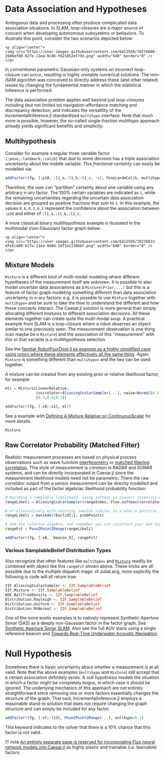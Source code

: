 # Data Association and Hypotheses

Ambiguous data and processing often produce complicated data association situations.  In SLAM, loop-closures are a major source of concern when developing autonomous subsystems or behaviors. To illustrate this point, consider the two scenarios depicted below:

```@raw html
<p align="center">
<img src="https://user-images.githubusercontent.com/6412556/76276600-2686ef00-627e-11ea-9c86-fd21852ef793.png" width="640" border="0" />
</p>
```

In conventional parametric Gaussian-only systems an incorrect loop-closure can occur, resulting in highly unstable numerical solutions. The mm-iSAM algorithm was conceived to directly address these (and other related) issues by changing the fundamental manner in which the statistical inference is performed.

The data association problem applies well beyond just loop-closures including (but not limited to) navigation-affordance matching and discrepancy detection, and indicates the versatility of the IncrementalInference.jl standardized `multihypo` interface.  Note that much more is possible, however, the so-called single-fraction multihypo approach already yields significant benefits and simplicity.

## Multihypothesis

Consider for example a regular three variable factor `[:pose;:landmark;:calib]` that due to some decision has a triple association uncertainty about the middle variable.  This *fractional certainty* can easily be modelled via:
```julia
addFactor!(fg, [:p10, :l1_a,:l1_b,:l1_c, :c], PoseLandmCalib, multihypo=[1; 0.6;0.3;0.1; 1])
```
Therefore, the user can "partition" certainty about one variable using any arbitrary n-ary factor.  The 100% certain variables are indicated as `1`, while the remaining uncertainties regarding the uncertain data association decision are grouped as positive fractions that sum to `1`. In this example, the values `0.6,0.3,0.1` represent the confidence about the association between `:p10` and  either of `:l1_a,:l1_b,:l1_c`.

A more classical binary multihypothesis example is illustated in the multimodal (non-Gaussian) factor graph below:

```@raw html
<p align="center">
<img src="https://user-images.githubusercontent.com/6412556/76276833-dfe5c480-627e-11ea-9d84-2df1e1138bbf.png" width="640" border="0" />
</p>
```

## Mixture Models

`Mixture` is a different kind of multi-modal modeling where different hypotheses of the measurement itself are unknown.  It is possible to also model uncertain data associations as a `Mixture(Prior,...)` but this is a feature of factor graph modeling something different than data association uncertainty in n-ary factors: e.g. it is possible to use `Mixture` together with `multihypo=` and be sure to take the time to understand the different and how these concepts interact. The Caesar.jl solution is more general than simply allocating different mixtures to different association decisions.  All these elements together can create quite the multi-modal soup.  A practical example from SLAM is a loop-closure where a robot observes an object similar to one previously seen.  The measurement observation is one thing (can maybe be a `Mixture`) and the association of this "measurement" with this or that variable is a multihypothesis selection.

See the [familiar RobotFourDoor.jl as example as a highly simplified case using priors where these elements effectively all the same thing](https://github.com/JuliaRobotics/IncrementalInference.jl/blob/c9a69ee4cdd3868019ac53b14dba9690d80ec3fa/examples/RobotFourDoor.jl#L18-L20).  Again, `Mixture` is something different than `multihypo=` and the two can be used together.

A mixture can be created from any existing prior or relative likelihood factor, for example:
```julia
mlr = Mixture(LinearRelative, 
              (correlator=AliasingScalarSampler(...), naive=Normal(0.5,5), lucky=Uniform(0,10)),
              [0.5;0.4;0.1])

addFactor!(fg, [:x0;:x1], mlr)
```

See a example with [Defining A Mixture Relative on ContinuousScalar](@ref) for more details.

```@docs
Mixture
```

## Raw Correlator Probability (Matched Filter)

Realistic measurement processes are based on physical process observations such as wave function [interferometry](https://en.wikipedia.org/wiki/Interferometry) or [matched filtering correlation](https://en.wikipedia.org/wiki/Matched_filter).  This style of measurement is common in RADAR and SONAR systems, and can be directly incorporated in Caesar.jl since the measurement likelihood models need not be parametric.  There the raw correlator output from a sensor measurement can be directly modelled and included as part of the factor algebriac likelihood probability function:
```julia
# Building a samplable likelihood, using softmax to convert intensity-energy into a pseudo-probability
rangeLikeli = AliasingScalarSampler(rangeIndex, Flux.softmax(correlatorIntensity))

# or alternatively with existing samples similar to a what a particle filter would have done
rangeLikeli = manikde!(Euclid{1}, probPoints)

# add the relative algebra, and remember you can construct your own highly non-linear factor
rangeFct = Pose2Point2Range(rangeLikeli)

addFactor!(fg, [:x8, :beacon_8], rangeFct)
```

### Various SamplableBelief Distribution Types

Also recognize that other features like `multihypo=` and [`Mixture`](@ref) readily be combined with object like this `rangeFct` shown above.  These tricks are all possible due to the multiple dispatch magic of JuliaLang, more explicitly the following is code will all return true:
```julia
IIF.AliasingScalarSampler <: IIF.SamplableBelief
IIF.Mixture <: IIF.SamplableBelief
KDE.BallTreeDensity <: IIF.SamplableBelief
Distribution.Rayleigh <: IIF.SamplableBelief
Distribution.Uniform <: IIF.SamplableBelief
Distribution.MvNormal <: IIF.SamplableBelief
```

One of the more exotic examples is to natively represent Synthetic Aperture Sonar (SAS) as a deeply non-Gaussian factor in the factor graph.  See [Synthetic Aperture Sonar SLAM](@ref).  Also see the full AUV stack using a single reference beacon and [Towards Real-Time Underwater Acoustic Navigation](@ref).

# Null Hypothesis

Sometimes there is basic uncertainty about whether a measurement is at all valid.  Note that the above examples (`multihypo` and `Mixture`) still accept that a certain association definitely exists. A null hypothesis models the situation in which a factor might be completely bogus, in which case it should be ignored.  The underlying mechanics of this approach are not entirely straightforward since removing one or more factors essentially changes the structure of the graph.  That said, IncrementalInference.jl employs a reasonable stand-in solution that does not require changing the graph structure and can simply be included for any factor.

```julia
addFactor!(fg, [:x7;:l13], Pose2Point2Range(...), nullhypo=0.1)
```

This keyword indicates to the solver that there is a 10% chance that this factor is not valid.

!!! note
    [An entirely separate page is reserved for incorporating Flux neural network models into Caesar.jl](flux_factors.md) as highly plastic and trainable (i.e. learnable) factors.
